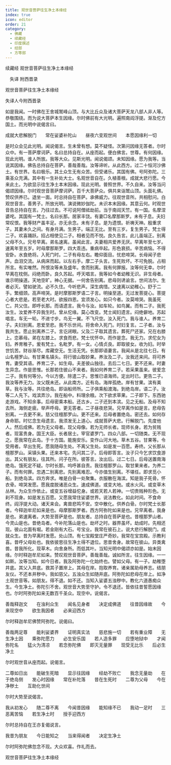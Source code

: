 ```yaml
---
title: 观世音菩萨往生净土本缘经
index: true
icon: editor
order: 21
category:
  - 佛藏
  - 续藏经
  - 印度撰述
  - 经部
  - 方等部
---
```


续藏经   观世音菩萨往生净土本缘经  

　失译 附西晋录  

观世音菩萨往生净土本缘经  

失译人今附西晋录  

如是我闻。一时佛在王舍城鹫峰山顶。与大比丘众及诸大菩萨天龙八部人非人等。恭敬围绕。而为说大菩萨本生因缘。尔时佛前有大光明。遍照南阎浮提。渐及佗方国土。而光明中说偈言曰。  

成就大悲解脱门　　常在娑婆补陀山　　昼夜六变观世间　　本愿因缘利一切  

是时众会见此光明。闻说偈言。生未曾有想。莫不疑怪。次第问因缘无答者。尔时众中。有一菩萨摩诃萨。名曰总持自在。从座而起。便白佛言。世尊。有何因缘。现此光明。谁人所放。我等大众。见斯光明。闻说偈颂。未知因缘。愿为我等。当说其因缘。佛告总持自在菩萨。善哉善哉。汝等谛听。从此西方。过二十恒河沙佛土。有世界。名曰极乐。其土众生无有众苦。但受诸乐。其国有佛。号阿弥陀。三乘圣众充满。其中有一生补处大士。名观世音自在。久植善根。成就大悲行愿。今来此土。为欲显示往生净土本末因缘。现此光明。普照世界。不久自来。汝等当问偈颂因缘。尔时观世音菩萨摩诃萨。百千大菩萨众。俱共来诣鹫山顶。头面礼佛。赞叹供养已。退坐一面。时总持自在菩萨。承佛威力。往观世音所。共相慰问。白观世音言。善男子。所放光明。演说微妙伽陀。未识本末因缘。其意云何。时观世音告总持自在言。乃往过去。不可说阿僧祗劫前。当于南阎天竺。有一国。名摩涅婆咤。其国有一梵士。名曰长那。居家丰饶。有妻□名摩那斯罗。未有子息。夫妇常叹恨。我等财产虽丰足。亦无余念。未有子息。是为遗恨。祈祷天神。殷重求子。其妻未久之间。有身月满。生男子。端正无比。至有三岁。复生男子。梵士得二子。欢喜踊跃。招占相使见二子。相者见而不悦。良久告言。此儿虽端正。别离父母不久。兄号早离。弟名速离。虽闻此言。夫妻相共爱养无厌。早离年至七岁。速离年至五岁。时母摩那斯罗。四大乖违。重病卒起。形色衰损。辛苦病恼。不得安卧。水食绝将。入死门时。二子有母左右。瞻仰面目。忧悲啼哭。长母闻子悲声。血泪交流。从病床而起。以左右手。摩二子头言。生死败坏。不可免脱。占相所言。有实唯然。所恨汝等未及盛年。舍而别离。我有何罪报。汝等何无幸。尔时早离在枕侧。闷绝而卧。良久苏起。呼天唱言。我等如今者幼稚无识。非生母者。谁示明操道。天地空旷。神心无据。一何舍告别离。悲母则诱谕言。世间法尔。生者必灭。譬如驶流。必不久住。今听悲声。深生病惜。又速离以幼稚心。舒于二手。繁细颈。高声啼哭。是时摩那斯罗语二子言。明操至道。无过发菩提心。菩提心者大悲是。若至老大时。欲报四恩。宜须发心。如只今者。汝莫啼哭。我虽死亡。共父住。即呼长那。而语遗言。我今与汝。如车轮。如鸟翼。而有二子。我死汝生。汝爱养不异我生时。曾从佗缘。莫心改变。梵士闻妇遗言。闷绝僻地。苏起唱言。车无一轮。不进寸步。鸟无一翼。不飞尺空。汝入死门。我与谁人。养育二子。夫妇别离。恩爱至悲。我不乐世间。将舍命入死门。时妇复言。二子者。汝与我共生。愿止别离养二子。言讫闭眼。父及二子取其遗言。葬死尸还家。兄在右膝上。恋慕母。弟在左膝上。求食而悲。梵士忧怀中。而作是念。我无力。求佗女为妇。养育稚子。爰有梵士。名毗罗。有一女。心情贞良。即取彼女。收为妇。时举世饥苦。财谷渐尽。库藏空无。生活无凭。长那即语妻言。我闻从是北往七日。有山名檀罗山。有甘果名镇头。将行彼山取妙果。养汝及二子。汝我还来间。将可养育。妻受其语。养育二子。如生母。夫差彼山独往。去后二七日。更不还来。时妻生异念。作是思惟。长那若住彼山不来者。我如何养育二子。若采果虽来。彼爱念二子。我有何等分。今以方便。除遣二子。思惟已语海师。定出时已。更告二子。我汝等养无力。汝父既未还。从此南方。近有岛。海岸孤绝。岸有甘果。滨有美草。我与汝等。共往绝岛。即诣船师所。二子俱乘船渡海。到绝岛岸。语二子。汝等二人先下。戏滨弄沙。我在船中。料理余粮。次下欲求草果。二子即下。东西驰走游戏。不知余事。后母密乘本船。还古乡。二子还到本滨。见之无船。及母不知去所。海侧走疲。举声呼母。更无答者。二子昼夜悲哭。兄早离作如是言。悲母告别离。一去更不来。慈父往檀那罗山。更不还来。后母者置绝岛。密还去。如何存身命耶。时忆念生母遗言。我须发无上道心。成就菩萨大悲。行解脱门。先度他人。然后成佛。若为无父母者。现父母像。若为无师长者。现师长身。若为贫贱者。现富贵身。国王大臣。长者居士。宰官婆罗门。四众八部。一切随类。无不现之。愿我常在此岛。于十方国。能施安乐。变作山河大地。草木五谷。甘果等。令受用者。早出生死。愿我随母生处。不离父生处。如是发一百愿。寿终。父长那从檀那罗山。采镇头果。还来本宅。先问其二子。后母即答言。汝子只今乞求饮食游出。其父有朋友。往其所。问子在所。彼答言。汝出后。过二七日。后母送置南海绝岛。饿死定不疑。尔时长那。呜呼甚自责。我往檀那罗山。取甘果来者。为养二子。而有何罪。忽遇二别离悲。先别离难忍。今亦值生别离。不堪任。即求觅小船。到绝岛滨。四方奔求。唯是白骨一处聚集。衣服散在海滨。知是我子死骨。怀衣骨。啼哭发愿。愿我度脱诸恶众生。速成佛道。或变大地。或水火风。或变草木丛林。为众生作依止。或变五谷增益佗身。或若天若人若神。一切贵贱种形色。无刹不现身。如是发五百愿。又愿我常住娑婆世界。说法教化。如此时间。不食命终。阎浮提大动。诸天来会。禽兽悲鸣不安。空中散化。供养白骨。尔时梵士长那者。今释迦牟尼如来是也。母摩那斯罗者。西方阿弥陀如来是也。兄早离者。我身是也。弟速离者。大势至菩萨是也。朋友者。总持自在菩萨是也。昔檀那罗山者。今灵山是也。昔绝岛者。今补陀落山是也。劫坏之时。器界虽坏。劫成时。先相还现。彼山北面有堀。若金刚有大石。号宝业。我常在彼石上。说大悲行解脱门。成就众生。昔为早离时发愿。处山顶。有七宝殿堂庄严奇妙。我常在宝宫殿。示教利喜。昔呼父母处也。我依彼思往生净土得不退位。思昔舍身。故常在彼山。异类禽兽。昔我所化。现草木。向舍身所。而低其叶。当知光明中偈颂亦如是。始末因缘。尔时释迦牟尼如来。赞叹观世音菩萨。善哉善哉。诚如所言。往生因缘。一一如斯。汝等当知。如今日者。我及阿弥陀一化始终也。譬如父母。有一子。劫稚堕井底。其父入井底。救其子置岸上。其母在岸。抱取养育。诸亲属助母养志。结朋友仪。不还本井秽中。我如慈父。五浊众生如随井底。阿弥陀如悲母在岸上。如净土观世音等。如朋友。得不退。如不还。当知入娑婆五浊秽中。教化六道愚痴众生。今生净土。弥陀引不舍。观世音大势至守护。令不退还。皆依往昔誓愿因缘也。尔时阿弥陀如来无数百千圣众。现空中。说偈言。  

善哉释迦文　　在浊利众生　　闻名见身者　　决定成佛道　　往昔因缘故　　今来现空中　　欲生我因者　　必来迎西方  

尔时释迦牟尼佛赞阿弥陀。说偈曰。  

善哉两足尊　　能利娑婆界　　证明真实法　　慈悲施一切　　若有重业障　　无生净土因　　乘弥陀愿力　　必生安乐国　　若人造多罪　　应堕地狱中　　才闻弥陀名　　猛火为清凉　　若念弥陀佛　　即灭无量罪　　现受无比乐　　后必生净土  

尔时观世音从座而起。说偈言。  

二尊如日出　　能破生死暗　　显示往因缘　　经劫不败亡　　我念无量劫　　在于绝岛侧　　发心时因缘　　常在补陀落　　昔在生死时　　二尊为父母　　今在净秽土　　互助化世间  

尔时大势至说偈言。  

我从初发心　　随二尊不离　　今闻昔因缘　　能知缘不已　　我动一足时　　三恶离苦恼　　若生净土时　　授手迎西方  

尔时总持自在王亦复偈说言。  

我昔为朋友　　今日能知之　　当来得闻者　　决定生净土  

尔时阿弥陀佛忽念不现。大众欢喜。作礼而去。  

观世音菩萨往生净土本缘经  
